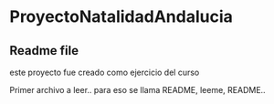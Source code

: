 # ProyectoNatalidadAndalucia
## Readme file

este proyecto fue creado como ejercicio del curso

Primer archivo a leer.. para eso se llama README, leeme, README.. 
